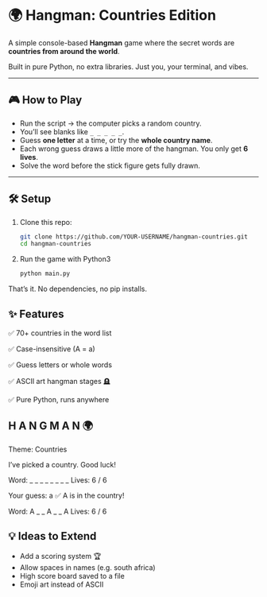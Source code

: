# 🌍 Hangman: Countries Edition  

A simple console-based **Hangman** game where the secret words are **countries from around the world**.  

Built in pure Python, no extra libraries. Just you, your terminal, and vibes.  

---

## 🎮 How to Play  

- Run the script → the computer picks a random country.  
- You’ll see blanks like `_ _ _ _ _`.  
- Guess **one letter** at a time, or try the **whole country name**.  
- Each wrong guess draws a little more of the hangman. You only get **6 lives**.  
- Solve the word before the stick figure gets fully drawn.  

---

## 🛠️ Setup  

1. Clone this repo:  

   ```bash
   git clone https://github.com/YOUR-USERNAME/hangman-countries.git
   cd hangman-countries

2. Run the game with Python3
   ```bash
   python main.py

That’s it. No dependencies, no pip installs.

## ✨ Features

✅ 70+ countries in the word list

✅ Case-insensitive (A = a)

✅ Guess letters or whole words

✅ ASCII art hangman stages 🪦

✅ Pure Python, runs anywhere

## H A N G M A N 🌍
Theme: Countries

I’ve picked a country. Good luck!

Word:   _ _ _ _ _ _ _ _
Lives:  6 / 6

Your guess: a
✅ A is in the country!

Word:   A _ _ A _ _ A
Lives:  6 / 6

## 💡 Ideas to Extend
- Add a scoring system 🏆
- Allow spaces in names (e.g. south africa)
- High score board saved to a file
- Emoji art instead of ASCII




